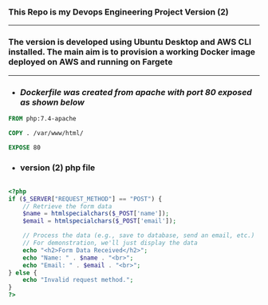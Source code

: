 ### **This Repo is my Devops Engineering Project Version (2)**
------
### The version is developed using Ubuntu Desktop and AWS CLI installed. The main aim is to provision a working Docker image deployed on AWS and running on Fargete 
  -----

- ### _Dockerfile was created from apache with port 80 exposed as shown below_

``` Dockerfile
FROM php:7.4-apache

COPY . /var/www/html/

EXPOSE 80
```


- ### version (2) php file 
``` php

<?php
if ($_SERVER["REQUEST_METHOD"] == "POST") {
    // Retrieve the form data
    $name = htmlspecialchars($_POST['name']);
    $email = htmlspecialchars($_POST['email']);

    // Process the data (e.g., save to database, send an email, etc.)
    // For demonstration, we'll just display the data
    echo "<h2>Form Data Received</h2>";
    echo "Name: " . $name . "<br>";
    echo "Email: " . $email . "<br>";
} else {
    echo "Invalid request method.";
}
?>
```





